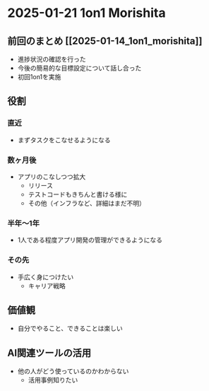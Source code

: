 # 2025-01-21 1on1 Morishita

## 前回のまとめ [[2025-01-14_1on1_morishita]]

- 進捗状況の確認を行った
- 今後の簡易的な目標設定について話し合った
- 初回1on1を実施

## 役割

### 直近
- まずタスクをこなせるようになる

### 数ヶ月後
- アプリのこなしつつ拡大
  - リリース
  - テストコードもきちんと書ける様に
  - その他（インフラなど、詳細はまだ不明）

### 半年〜1年
- 1人である程度アプリ開発の管理ができるようになる

### その先
- 手広く身につけたい
  - キャリア戦略

## 価値観
- 自分でやること、できることは楽しい

## AI関連ツールの活用
- 他の人がどう使っているのかわからない
  - 活用事例知りたい